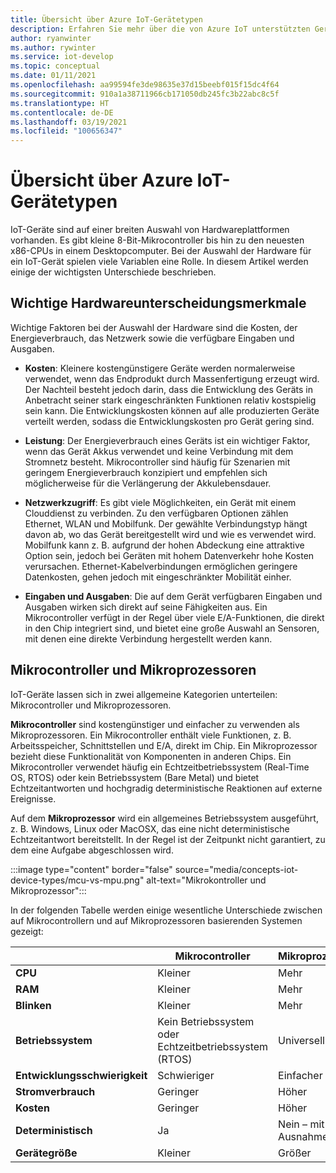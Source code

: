 ```yaml
---
title: Übersicht über Azure IoT-Gerätetypen
description: Erfahren Sie mehr über die von Azure IoT unterstützten Gerätetypen und die verfügbaren Tools.
author: ryanwinter
ms.author: rywinter
ms.service: iot-develop
ms.topic: conceptual
ms.date: 01/11/2021
ms.openlocfilehash: aa99594fe3de98635e37d15beebf015f15dc4f64
ms.sourcegitcommit: 910a1a38711966cb171050db245fc3b22abc8c5f
ms.translationtype: HT
ms.contentlocale: de-DE
ms.lasthandoff: 03/19/2021
ms.locfileid: "100656347"
---
```

# <a name="overview-of-azure-iot-device-types"></a>Übersicht über Azure IoT-Gerätetypen
IoT-Geräte sind auf einer breiten Auswahl von Hardwareplattformen vorhanden. Es gibt kleine 8-Bit-Mikrocontroller bis hin zu den neuesten x86-CPUs in einem Desktopcomputer. Bei der Auswahl der Hardware für ein IoT-Gerät spielen viele Variablen eine Rolle. In diesem Artikel werden einige der wichtigsten Unterschiede beschrieben.

## <a name="key-hardware-differentiators"></a>Wichtige Hardwareunterscheidungsmerkmale
Wichtige Faktoren bei der Auswahl der Hardware sind die Kosten, der Energieverbrauch, das Netzwerk sowie die verfügbare Eingaben und Ausgaben.

* **Kosten**: Kleinere kostengünstigere Geräte werden normalerweise verwendet, wenn das Endprodukt durch Massenfertigung erzeugt wird. Der Nachteil besteht jedoch darin, dass die Entwicklung des Geräts in Anbetracht seiner stark eingeschränkten Funktionen relativ kostspielig sein kann. Die Entwicklungskosten können auf alle produzierten Geräte verteilt werden, sodass die Entwicklungskosten pro Gerät gering sind.

* **Leistung**: Der Energieverbrauch eines Geräts ist ein wichtiger Faktor, wenn das Gerät Akkus verwendet und keine Verbindung mit dem Stromnetz besteht. Mikrocontroller sind häufig für Szenarien mit geringem Energieverbrauch konzipiert und empfehlen sich möglicherweise für die Verlängerung der Akkulebensdauer.

* **Netzwerkzugriff**: Es gibt viele Möglichkeiten, ein Gerät mit einem Clouddienst zu verbinden. Zu den verfügbaren Optionen zählen Ethernet, WLAN und Mobilfunk. Der gewählte Verbindungstyp hängt davon ab, wo das Gerät bereitgestellt wird und wie es verwendet wird. Mobilfunk kann z. B. aufgrund der hohen Abdeckung eine attraktive Option sein, jedoch bei Geräten mit hohem Datenverkehr hohe Kosten verursachen. Ethernet-Kabelverbindungen ermöglichen geringere Datenkosten, gehen jedoch mit eingeschränkter Mobilität einher.

* **Eingaben und Ausgaben**: Die auf dem Gerät verfügbaren Eingaben und Ausgaben wirken sich direkt auf seine Fähigkeiten aus. Ein Mikrocontroller verfügt in der Regel über viele E/A-Funktionen, die direkt in den Chip integriert sind, und bietet eine große Auswahl an Sensoren, mit denen eine direkte Verbindung hergestellt werden kann.

## <a name="microcontrollers-vs-microprocessors"></a>Mikrocontroller und Mikroprozessoren
IoT-Geräte lassen sich in zwei allgemeine Kategorien unterteilen: Mikrocontroller und Mikroprozessoren.

**Mikrocontroller** sind kostengünstiger und einfacher zu verwenden als Mikroprozessoren. Ein Mikrocontroller enthält viele Funktionen, z. B. Arbeitsspeicher, Schnittstellen und E/A, direkt im Chip. Ein Mikroprozessor bezieht diese Funktionalität von Komponenten in anderen Chips. Ein Mikrocontroller verwendet häufig ein Echtzeitbetriebssystem (Real-Time OS, RTOS) oder kein Betriebssystem (Bare Metal) und bietet Echtzeitantworten und hochgradig deterministische Reaktionen auf externe Ereignisse.

Auf dem **Mikroprozessor** wird ein allgemeines Betriebssystem ausgeführt, z. B. Windows, Linux oder MacOSX, das eine nicht deterministische Echtzeitantwort bereitstellt. In der Regel ist der Zeitpunkt nicht garantiert, zu dem eine Aufgabe abgeschlossen wird. 

:::image type="content" border="false" source="media/concepts-iot-device-types/mcu-vs-mpu.png" alt-text="Mikrokontroller und Mikroprozessor":::

In der folgenden Tabelle werden einige wesentliche Unterschiede zwischen auf Mikrocontrollern und auf Mikroprozessoren basierenden Systemen gezeigt:

||Mikrocontroller|Mikroprozessor|
|-|-|-|
|**CPU**| Kleiner | Mehr |
|**RAM**| Kleiner | Mehr |
|**Blinken**| Kleiner | Mehr |
|**Betriebssystem**| Kein Betriebssystem oder Echtzeitbetriebssystem (RTOS) | Universell |
|**Entwicklungsschwierigkeit**| Schwieriger |  Einfacher |
|**Stromverbrauch**| Geringer | Höher |
|**Kosten**| Geringer | Höher |
|**Deterministisch**| Ja | Nein – mit Ausnahmen|
|**Gerätegröße**| Kleiner | Größer |

